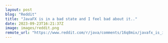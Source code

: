 ```yaml
---
layout: post
blog: "Reddit"
title: "JavaFX is in a bad state and I feel bad about it.."
date: 2023-09-23T16:21:37Z
image: images/reddit.png
remote_url: "https://www.reddit.com/r/java/comments/16q8mix/javafx_is_in_a_bad_state_and_i_feel_bad_about_it/"
---
```

